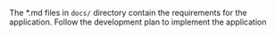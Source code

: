 The *.md files in `docs/` directory contain the requirements for the application. Follow the development plan to implement the application